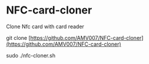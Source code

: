 # NFC-card-cloner

Clone Nfc card with card reader

git clone [https://github.com/AMV007/NFC-card-cloner](https://github.com/AMV007/NFC-card-cloner)

sudo ./nfc-cloner.sh
